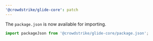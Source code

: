 ```yaml
---
'@crowdstrike/glide-core': patch
---
```


The `package.json` is now available for importing.

```js
import packageJson from '@crowdstrike/glide-core/package.json';
```
